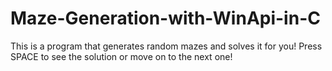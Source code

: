 # Maze-Generation-with-WinApi-in-C
This is a program that generates random mazes and solves it for you! Press SPACE to see the solution or move on to the next one!
